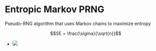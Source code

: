 # Entropic Markov PRNG
Pseudo-RNG algorithm that uses Markov chains to maximize entropy

```math
SE = \frac{\sigma}{\sqrt{n}}
```
- <img src="https://latex.codecogs.com/gif.latex?O_t=P(b | s) = {N(s, b)} over N(s) " /> 
